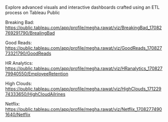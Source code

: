 Explore advanced visuals and interactive dashboards crafted using an ETL process on Tableau Public

Breaking Bad: https://public.tableau.com/app/profile/megha.rawat/viz/BreakingBad_17082769291790/BrealingBad

Good Reads: https://public.tableau.com/app/profile/megha.rawat/viz/GoodReads_17082773321790/GoodReads

HR Analytics: https://public.tableau.com/app/profile/megha.rawat/viz/HRanalytics_17082779940550/EmployeeRetention

High Clouds: https://public.tableau.com/app/profile/megha.rawat/viz/HighClouds_17122974333650/HighCloudAilrines

Netflix: https://public.tableau.com/app/profile/megha.rawat/viz/Netflix_17082774901640/Netflix

